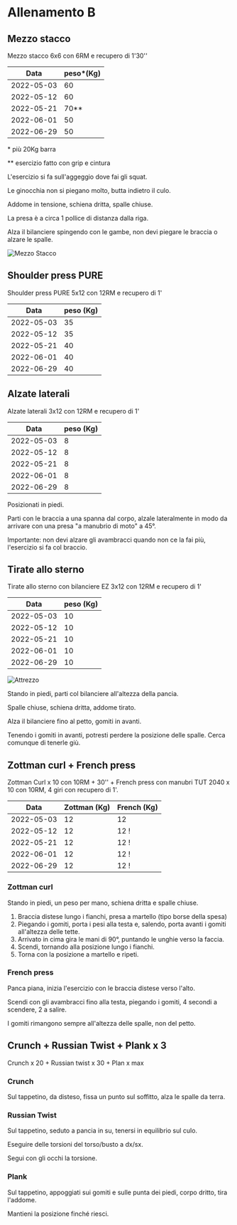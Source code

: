 # Allenamento B

## Mezzo stacco

Mezzo stacco 6x6 con 6RM e recupero di 1'30''

| Data       | peso*(Kg) |
| ---------- | --------- |
| 2022-05-03 |        60 |
| 2022-05-12 |        60 |
| 2022-05-21 |    70\*\* |
| 2022-06-01 |        50 |
| 2022-06-29 |        50 |

\* più 20Kg barra

\*\* esercizio fatto con grip e cintura

L'esercizio si fa sull'aggeggio dove fai gli squat.

Le ginocchia non si piegano molto, butta indietro il culo.

Addome in tensione, schiena dritta, spalle chiuse.

La presa è a circa 1 pollice di distanza dalla riga.

Alza il bilanciere spingendo con le gambe, non devi piegare le braccia o alzare le spalle.

![Mezzo Stacco](img/mezzo_stacco.jpeg "Mezzo stacco")

## Shoulder press PURE

Shoulder press PURE 5x12 con 12RM e recupero di 1'

| Data       | peso (Kg) |
| ---------- | --------- |
| 2022-05-03 |        35 |
| 2022-05-12 |        35 |
| 2022-05-21 |        40 |
| 2022-06-01 |        40 |
| 2022-06-29 |        40 |

## Alzate laterali

Alzate laterali 3x12 con 12RM e recupero di 1'

| Data       | peso (Kg) |
| ---------- | --------- |
| 2022-05-03 |         8 |
| 2022-05-12 |         8 |
| 2022-05-21 |         8 |
| 2022-06-01 |         8 |
| 2022-06-29 |         8 |

Posizionati in piedi.

Parti con le braccia a una spanna dal corpo, alzale lateralmente in modo da arrivare con una presa "a manubrio di moto" a 45°.

Importante: non devi alzare gli avambracci quando non ce la fai più, l'esercizio si fa col braccio.

## Tirate allo sterno

Tirate allo sterno con bilanciere EZ 3x12 con 12RM e recupero di 1'

| Data       | peso (Kg) |
| ---------- | --------- |
| 2022-05-03 |        10 |
| 2022-05-12 |        10 |
| 2022-05-21 |        10 |
| 2022-06-01 |        10 |
| 2022-06-29 |        10 |

![Attrezzo](img/bilanciere.jpeg "Attrezzo")

Stando in piedi, parti col bilanciere all'altezza della pancia.

Spalle chiuse, schiena dritta, addome tirato.

Alza il bilanciere fino al petto, gomiti in avanti.

Tenendo i gomiti in avanti, potresti perdere la posizione delle spalle. Cerca comunque di tenerle giù.

## Zottman curl + French press

Zottman Curl x 10 con 10RM + 30'' + French press con manubri TUT 2040 x 10 con 10RM, 4 giri con recupero di 1'.

| Data       | Zottman (Kg) | French (Kg) |
| ---------- | ------------ | ----------- |
| 2022-05-03 |           12 |          12 |
| 2022-05-12 |           12 |          12 !
| 2022-05-21 |           12 |          12 !
| 2022-06-01 |           12 |          12 !
| 2022-06-29 |           12 |          12 !

### Zottman curl

Stando in piedi, un peso per mano, schiena dritta e spalle chiuse.

1. Braccia distese lungo i fianchi, presa a martello (tipo borse della spesa)
2. Piegando i gomiti, porta i pesi alla testa e, salendo, porta avanti i gomiti all'altezza delle tette.
3. Arrivato in cima gira le mani di 90°, puntando le unghie verso la faccia.
4. Scendi, tornando alla posizione lungo i fianchi.
5. Torna con la posizione a martello e ripeti.

### French press

Panca piana, inizia l'esercizio con le braccia distese verso l'alto.

Scendi con gli avambracci fino alla testa, piegando i gomiti, 4 secondi a scendere, 2 a salire.

I gomiti rimangono sempre all'altezza delle spalle, non del petto.

## Crunch + Russian Twist + Plank x 3

Crunch x 20 +  Russian twist x 30 + Plan x max

### Crunch

Sul tappetino, da disteso, fissa un punto sul soffitto, alza le spalle da terra.

### Russian Twist

Sul tappetino, seduto a pancia in su, tenersi in equilibrio sul culo.

Eseguire delle torsioni del torso/busto a dx/sx.

Segui con gli occhi la torsione.

### Plank

Sul tappetino, appoggiati sui gomiti e sulle punta dei piedi, corpo dritto, tira l'addome.

Mantieni la posizione finché riesci.